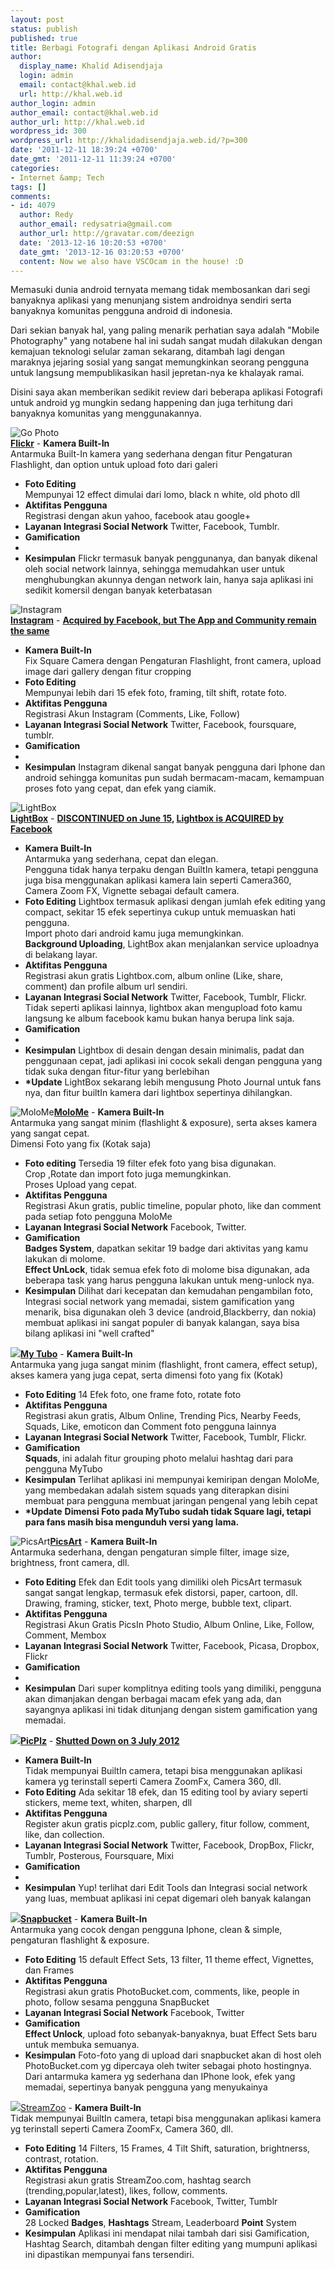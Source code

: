 ```yaml
---
layout: post
status: publish
published: true
title: Berbagi Fotografi dengan Aplikasi Android Gratis
author:
  display_name: Khalid Adisendjaja
  login: admin
  email: contact@khal.web.id
  url: http://khal.web.id
author_login: admin
author_email: contact@khal.web.id
author_url: http://khal.web.id
wordpress_id: 300
wordpress_url: http://khalidadisendjaja.web.id/?p=300
date: '2011-12-11 18:39:24 +0700'
date_gmt: '2011-12-11 11:39:24 +0700'
categories:
- Internet &amp; Tech
tags: []
comments:
- id: 4079
  author: Redy
  author_email: redysatria@gmail.com
  author_url: http://gravatar.com/deezign
  date: '2013-12-16 10:20:53 +0700'
  date_gmt: '2013-12-16 03:20:53 +0700'
  content: Now we also have VSCOcam in the house! :D
---
```

Memasuki dunia android ternyata memang tidak membosankan dari segi banyaknya aplikasi yang menunjang sistem androidnya sendiri serta banyaknya komunitas pengguna android di indonesia.

Dari sekian banyak hal, yang paling menarik perhatian saya adalah "Mobile Photography" yang notabene hal ini sudah sangat mudah dilakukan dengan kemajuan teknologi selular zaman sekarang, ditambah lagi dengan maraknya jejaring sosial yang sangat memungkinkan seorang pengguna untuk langsung mempublikasikan hasil jepretan-nya ke khalayak ramai.

Disini saya akan memberikan sedikit review dari beberapa aplikasi Fotografi untuk android yg mungkin sedang happening dan juga terhitung dari banyaknya komunitas yang menggunakannya.

 ![Go Photo](http://l.yimg.com/g/images/goodies/white-large-chiclet.png)  
**[Flickr](https://play.google.com/store/apps/details?id=com.yahoo.mobile.client.android.flickr)** - **Kamera Built-In**  
 Antarmuka Built-In kamera yang sederhana dengan fitur Pengaturan Flashlight, dan option untuk upload foto dari galeri
- **Foto Editing**  
 Mempunyai 12 effect dimulai dari lomo, black n white, old photo dll
- **Aktifitas Pengguna**  
 Registrasi dengan akun yahoo, facebook atau google+
- **Layanan Integrasi Social Network** Twitter, Facebook, Tumblr.
- **Gamification**  
 -
- **Kesimpulan** Flickr termasuk banyak penggunanya, dan banyak dikenal oleh social network lainnya, sehingga memudahkan user untuk menghubungkan akunnya dengan network lain, hanya saja aplikasi ini sedikit komersil dengan banyak keterbatasan
 
 ![Instagram](https://lh3.ggpht.com/vFpQP39LB60dli3n-rJnVvTM07dsvIzxrCL5xMiy1V4GV4unC1ifXkUExQ4N-DBCKwI=w124)  
**[Instagram](https://play.google.com/store/apps/details?id=com.instagram.android)** - **[Acquired by Facebook, but The App and Community remain the same](http://techcrunch.com/2012/09/06/facebook-closes-instagram-acquisition-instagram-announces-5-billion-photos-shared/)**
- **Kamera Built-In**  
 Fix Square Camera dengan Pengaturan Flashlight, front camera, upload image dari gallery dengan fitur cropping
- **Foto Editing**  
 Mempunyai lebih dari 15 efek foto, framing, tilt shift, rotate foto.
- **Aktifitas Pengguna**  
 Registrasi Akun Instagram (Comments, Like, Follow)
- **Layanan Integrasi Social Network** Twitter, Facebook, foursquare, tumblr.
- **Gamification**  
 -
- **Kesimpulan** Instagram dikenal sangat banyak pengguna dari Iphone dan android sehingga komunitas pun sudah bermacam-macam, kemampuan proses foto yang cepat, dan efek yang ciamik.
 
 ![LightBox](https://lh4.ggpht.com/wxwjaJTUDd_OfmAhAPfYmBdp8x97mE5is4idTGHUwwjD9sIBvVsBpPfJ9NK4hZkEgbQ=w124)  
**[LightBox](https://play.google.com/store/apps/details?id=com.lightbox.android.photos)** - **[DISCONTINUED on June 15](http://blog.lightbox.com/post/23107101360/lightbox-is-joining-facebook), [Lightbox is ACQUIRED by Facebook ](http://techcrunch.com/2012/05/15/facebook-lightbox/)**
- **Kamera Built-In**  
 Antarmuka yang sederhana, cepat dan elegan.  
 Pengguna tidak hanya terpaku dengan BuiltIn kamera, tetapi pengguna juga bisa menggunakan aplikasi kamera lain seperti Camera360, Camera Zoom FX, Vignette sebagai default camera.
- **Foto Editing** Lightbox termasuk aplikasi dengan jumlah efek editing yang compact, sekitar 15 efek sepertinya cukup untuk memuaskan hati pengguna.  
 Import photo dari android kamu juga memungkinkan.  
**Background Uploading**, LightBox akan menjalankan service uploadnya di belakang layar.
- **Aktifitas Pengguna**  
 Registrasi akun gratis Lightbox.com, album online (Like, share, comment) dan profile album url sendiri.
- **Layanan Integrasi Social Network** Twitter, Facebook, Tumblr, Flickr.  
 Tidak seperti aplikasi lainnya, lightbox akan mengupload foto kamu langsung ke album facebook kamu bukan hanya berupa link saja.
- **Gamification**  
 -
- **Kesimpulan** Lightbox di desain dengan desain minimalis, padat dan penggunaan cepat, jadi aplikasi ini cocok sekali dengan pengguna yang tidak suka dengan fitur-fitur yang berlebihan
- **\*Update** LightBox sekarang lebih mengusung Photo Journal untuk fans nya, dan fitur builtIn kamera dari lightbox sepertinya dihilangkan.
 
 ![MoloMe](https://lh6.ggpht.com/JYhxRthjNsBowWDOD4tktDUOgeaQEEaCCC4Dp8ZGbO5A-L-h7o6uBTn9rTe2zwTkcJtr=w124)**[MoloMe](https://play.google.com/store/apps/details?id=com.hlpth.molome)** - **Kamera Built-In**  
 Antarmuka yang sangat minim (flashlight & exposure), serta akses kamera yang sangat cepat.  
 Dimensi Foto yang fix (Kotak saja)
- **Foto editing** Tersedia 19 filter efek foto yang bisa digunakan.  
 Crop ,Rotate dan import foto juga memungkinkan.  
 Proses Upload yang cepat.
- **Aktifitas Pengguna**  
 Registrasi Akun gratis, public timeline, popular photo, like dan comment pada setiap foto pengguna MoloMe
- **Layanan Integrasi Social Network** Facebook, Twitter.
- **Gamification**  
**Badges System**, dapatkan sekitar 19 badge dari aktivitas yang kamu lakukan di molome.  
**Effect UnLock**, tidak semua efek foto di molome bisa digunakan, ada beberapa task yang harus pengguna lakukan untuk meng-unlock nya.
- **Kesimpulan** Dilihat dari kecepatan dan kemudahan pengambilan foto, Integrasi social network yang memadai, sistem gamification yang menarik, bisa digunakan oleh 3 device (android,Blackberry, dan nokia) membuat aplikasi ini sangat populer di banyak kalangan, saya bisa bilang aplikasi ini "well crafted"
 
 ![](https://lh4.ggpht.com/rC5jQr-xrcxOY_V4nRzZ378bYY6X40H0QfXEFsMSbA-aZ9S4p5wSPocZUYOb-fFBEw=w124)**[My Tubo](https://play.google.com/store/apps/details?id=com.redwolfama.pictwitter&hl=en)** - **Kamera Built-In**  
 Antarmuka yang juga sangat minim (flashlight, front camera, effect setup), akses kamera yang juga cepat, serta dimensi foto yang fix (Kotak)
- **Foto Editing** 14 Efek foto, one frame foto, rotate foto
- **Aktifitas Pengguna**  
 Registrasi akun gratis, Album Online, Trending Pics, Nearby Feeds, Squads, Like, emoticon dan Comment foto pengguna lainnya
- **Layanan Integrasi Social Network** Twitter, Facebook, Tumblr, Flickr.
- **Gamification**  
**Squads**, ini adalah fitur grouping photo melalui hashtag dari para pengguna MyTubo
- **Kesimpulan** Terlihat aplikasi ini mempunyai kemiripan dengan MoloMe, yang membedakan adalah sistem squads yang diterapkan disini membuat para pengguna membuat jaringan pengenal yang lebih cepat
- **\*Update** **Dimensi Foto pada MyTubo sudah tidak Square lagi, tetapi para fans masih bisa mengunduh versi yang lama.**
 
 ![PicsArt](https://lh4.ggpht.com/OckyCvdpvoji_3Vxq83aLc4Aaf6umarfNUu19jbputOMT78p4amvsejzN0re0_pI440=w124)**[PicsArt](https://play.google.com/store/apps/details?id=com.picsart.studio)** - **Kamera Built-In**  
 Antarmuka sederhana, dengan pengaturan simple filter, image size, brightness, front camera, dll.
- **Foto Editing** Efek dan Edit tools yang dimiliki oleh PicsArt termasuk sangat sangat lengkap, termasuk efek distorsi, paper, cartoon, dll. Drawing, framing, sticker, text, Photo merge, bubble text, clipart.
- **Aktifitas Pengguna**  
 Registrasi Akun Gratis PicsIn Photo Studio, Album Online, Like, Follow, Comment, Membox
- **Layanan Integrasi Social Network** Twitter, Facebook, Picasa, Dropbox, Flickr
- **Gamification**  
 -
- **Kesimpulan** Dari super komplitnya editing tools yang dimiliki, pengguna akan dimanjakan dengan berbagai macam efek yang ada, dan sayangnya aplikasi ini tidak ditunjang dengan sistem gamification yang memadai.
 
 ![](https://lh5.ggpht.com/DKzFws_0W4_mgKkFM6KXylYuj9yhuyr08NehhJFKYS6ekiH9MiuT0d3Q2yer-SCO7Q=w124)**[PicPlz](https://play.google.com/store/apps/details?id=com.picplz.rangefinder&hl=en "PicPlz")** - **[Shutted Down on 3 July 2012](http://techcrunch.com/2012/06/02/picplz-shutdown-july-3/)**
- **Kamera Built-In**  
 Tidak mempunyai BuiltIn camera, tetapi bisa menggunakan aplikasi kamera yg terinstall seperti Camera ZoomFx, Camera 360, dll.
- **Foto Editing** Ada sekitar 18 efek, dan 15 editing tool by aviary seperti stickers, meme text, whiten, sharpen, dll
- **Aktifitas Pengguna**  
 Register akun gratis picplz.com, public gallery, fitur follow, comment, like, dan collection.
- **Layanan Integrasi Social Network** Twitter, Facebook, DropBox, Flickr, Tumblr, Posterous, Foursquare, Mixi
- **Gamification**  
 -
- **Kesimpulan** Yup! terlihat dari Edit Tools dan Integrasi social network yang luas, membuat aplikasi ini cepat digemari oleh banyak kalangan
 
 ![](https://lh5.ggpht.com/0KpVRTzL22P4PXselCzOWANaPpzNgq7aoKuxIKD3EJs_XwZmMcaNBzKPxznuNWRMMg=w124)**[Snapbucket](https://play.google.com/store/apps/details?id=com.photobucket.android.snapbucket&hl=en)** - **Kamera Built-In**  
 Antarmuka yang cocok dengan pengguna Iphone, clean & simple, pengaturan flashlight & exposure.
- **Foto Editing** 15 default Effect Sets, 13 filter, 11 theme effect, Vignettes, dan Frames
- **Aktifitas Pengguna**  
 Registrasi akun gratis PhotoBucket.com, comments, like, people in photo, follow sesama pengguna SnapBucket
- **Layanan Integrasi Social Network** Facebook, Twitter
- **Gamification**  
**Effect Unlock**, upload foto sebanyak-banyaknya, buat Effect Sets baru untuk membuka semuanya.
- **Kesimpulan** Foto-foto yang di upload dari snapbucket akan di host oleh PhotoBucket.com yg dipercaya oleh twiter sebagai photo hostingnya.  
 Dari antarmuka kamera yg sederhana dan IPhone look, efek yang memadai, sepertinya banyak pengguna yang menyukainya
 
 ![](https://lh3.ggpht.com/L0Iyd1QuQUWNpjpAm1SZphpazisT88IYrUB3O3imu7Q_ECvKr_QW4SXbzc8OEBywSw=w124)[StreamZoo](https://play.google.com/store/apps/details?id=com.phonezoo.android.streamzoo) - **Kamera Built-In**  
 Tidak mempunyai BuiltIn camera, tetapi bisa menggunakan aplikasi kamera yg terinstall seperti Camera ZoomFx, Camera 360, dll.
- **Foto Editing** 14 Filters, 15 Frames, 4 Tilt Shift, saturation, brightnerss, contrast, rotation.
- **Aktifitas Pengguna**  
 Registrasi akun gratis StreamZoo.com, hashtag search (trending,popular,latest), likes, follow, comments.
- **Layanan Integrasi Social Network** Facebook, Twitter, Tumblr
- **Gamification**  
 28 Locked **Badges**, **Hashtags** Stream, Leaderboard **Point** System
- **Kesimpulan** Aplikasi ini mendapat nilai tambah dari sisi Gamification, Hashtag Search, ditambah dengan filter editing yang mumpuni aplikasi ini dipastikan mempunyai fans tersendiri.
 